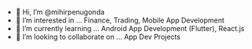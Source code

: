- 👋 Hi, I’m @mihirpenugonda
- 👀 I’m interested in ... Finance, Trading, Mobile App Development
- 🌱 I’m currently learning ... Android App Development (Flutter), React.js
- 💞️ I’m looking to collaborate on ... App Dev Projects
<!---
- 📫 How to reach me ... 


mihirpenugonda/mihirpenugonda is a ✨ special ✨ repository because its `README.md` (this file) appears on your GitHub profile.
You can click the Preview link to take a look at your changes.
--->
